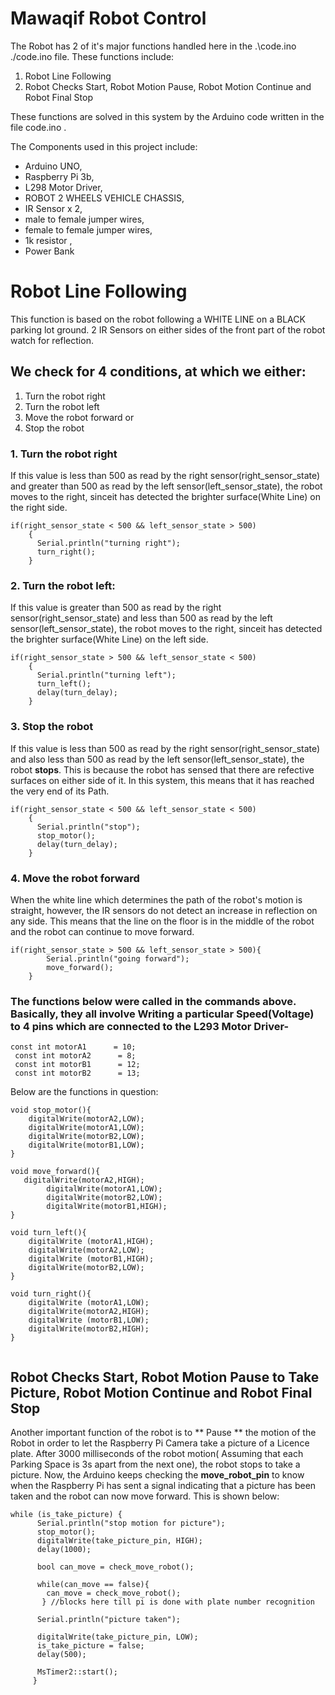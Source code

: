 # Mawaqif Robot Control

The Robot has 2 of it's major functions handled here in the .\code.ino ./code.ino file.
These functions include:
1. Robot Line Following
2. Robot Checks Start, Robot Motion Pause, Robot Motion Continue  and Robot Final Stop

These functions are solved in this system by the Arduino code written in the file code.ino .

The Components used in this project include:
- Arduino UNO,
- Raspberry Pi 3b,
- L298 Motor Driver,
- ROBOT 2 WHEELS VEHICLE CHASSIS,
- IR Sensor x 2,
- male to female jumper wires,
- female to female jumper wires,
- 1k resistor ,
- Power Bank

# Robot Line Following

This function is based on the robot following a WHITE LINE on a BLACK parking lot ground.
2 IR Sensors on either sides of the front part of the robot watch for reflection. 
## We check for 4 conditions, at which we either:
1. Turn the robot right
2. Turn the robot left
3. Move the robot forward or
4. Stop the robot

### 1.  Turn the robot right
  If this value is less than 500 as read by the right sensor(right_sensor_state) and greater than 500 as read by the left sensor(left_sensor_state), the robot moves to the right, sinceit has detected the brighter surface(White Line) on the right side.
```
if(right_sensor_state < 500 && left_sensor_state > 500)
    {
      Serial.println("turning right");
      turn_right();
    } 
```
    
### 2.  Turn the robot left:
 If this value is greater than 500 as read by the right sensor(right_sensor_state) and less than 500 as read by the left sensor(left_sensor_state), the robot moves to the right, sinceit has detected the brighter surface(White Line) on the left side.
```
if(right_sensor_state > 500 && left_sensor_state < 500)
    {
      Serial.println("turning left");
      turn_left();
      delay(turn_delay);
    }
``` 
### 3.  Stop the robot
If this value is less than 500 as read by the right sensor(right_sensor_state) and also less than 500 as read by the left sensor(left_sensor_state), the robot **stops**. This is because the robot has sensed that there are refective surfaces on either side of it. In this system, this means that it has reached the very end of its Path.
```
if(right_sensor_state < 500 && left_sensor_state < 500)
    {
      Serial.println("stop");
      stop_motor();
      delay(turn_delay);
    }
```

### 4.  Move the robot forward 
When the white line which determines the path of the robot's motion is straight, however, the IR sensors do not detect an increase in reflection on any side. This means that the line on the floor is in the middle of the robot and the robot can continue to move forward.
```
if(right_sensor_state > 500 && left_sensor_state > 500){ 
        Serial.println("going forward");
        move_forward();
    }
```
### The functions below were called in the commands above. Basically, they all involve Writing a particular Speed(Voltage) to 4 pins which are connected to the L293 Motor Driver-  
```
const int motorA1      = 10;
 const int motorA2      = 8;
 const int motorB1      = 12;
 const int motorB2      = 13;
```

Below are the functions in question:
```
void stop_motor(){
    digitalWrite(motorA2,LOW);
    digitalWrite(motorA1,LOW);                       
    digitalWrite(motorB2,LOW);
    digitalWrite(motorB1,LOW);
}

void move_forward(){
   digitalWrite(motorA2,HIGH);
        digitalWrite(motorA1,LOW);                       
        digitalWrite(motorB2,LOW);
        digitalWrite(motorB1,HIGH);
}

void turn_left(){
    digitalWrite (motorA1,HIGH);
    digitalWrite(motorA2,LOW);                       
    digitalWrite (motorB1,HIGH);
    digitalWrite(motorB2,LOW);
}

void turn_right(){
    digitalWrite (motorA1,LOW);
    digitalWrite(motorA2,HIGH);                       
    digitalWrite (motorB1,LOW);
    digitalWrite(motorB2,HIGH);
}


```
## Robot Checks Start, Robot Motion Pause to Take Picture, Robot Motion Continue and Robot Final Stop

Another important function of the robot is to ** Pause ** the motion of the Robot in order to let the Raspberry Pi Camera take a picture of a Licence plate.
After 3000 milliseconds of the robot motion( Assuming that each Parking Space is 3s apart from the next one), the robot stops to take a picture.
Now, the Arduino keeps checking the __move_robot_pin__  to know when the Raspberry Pi has sent a signal indicating that a picture has been taken and the robot can now move forward.
This is shown below:
```
while (is_take_picture) {
      Serial.println("stop motion for picture");
      stop_motor();      
      digitalWrite(take_picture_pin, HIGH);
      delay(1000);
      
      bool can_move = check_move_robot();
      
      while(can_move == false){
        can_move = check_move_robot();
       } //blocks here till pi is done with plate number recognition 
       
      Serial.println("picture taken");
      
      digitalWrite(take_picture_pin, LOW);
      is_take_picture = false;
      delay(500);
      
      MsTimer2::start();
     }
     
```
